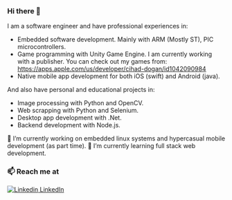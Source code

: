 ### Hi there 👋

I am a software engineer and have professional experiences in:
 * Embedded software development. Mainly with ARM (Mostly ST), PIC microcontrollers.
 * Game programming with Unity Game Engine. I am currently working with a publisher. You can check out my games from:
   https://apps.apple.com/us/developer/cihad-dogan/id1042090984
 * Native mobile app development for both iOS (swift) and Android (java).

And also have personal and educational projects in:
 * Image processing with Python and OpenCV.
 * Web scrapping with Python and Selenium.
 * Desktop app development with .Net.
 * Backend development with Node.js.

🔭 I’m currently working on embedded linux systems and hypercasual mobile development (as part time).
🌱 I’m currently learning full stack web development.

### 📫 Reach me at 
[![Linkedin](https://i.stack.imgur.com/gVE0j.png) LinkedIn](https://www.linkedin.com/in/cihad-dogan-1b029499/)
